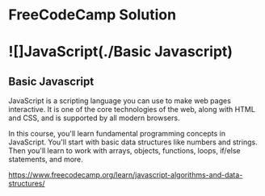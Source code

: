 # FreeCodeCamp Solution

# ![]JavaScript(./Basic Javascript)
## Basic Javascript

JavaScript is a scripting language you can use to make web pages interactive. It is one of the core technologies of the web, along with HTML and CSS, and is supported by all modern browsers.

In this course, you'll learn fundamental programming concepts in JavaScript. You'll start with basic data structures like numbers and strings. Then you'll learn to work with arrays, objects, functions, loops, if/else statements, and more.


https://www.freecodecamp.org/learn/javascript-algorithms-and-data-structures/
